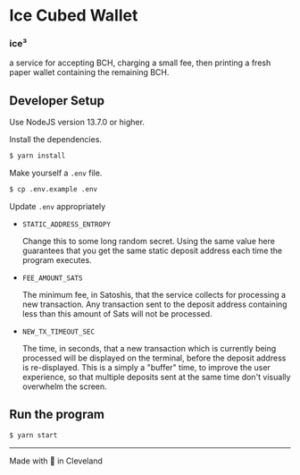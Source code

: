 # Ice Cubed Wallet

### ice³

a service for accepting BCH, charging a small fee, then printing a fresh paper wallet containing the remaining BCH.

## Developer Setup

Use NodeJS version 13.7.0 or higher.

Install the dependencies.

```sh
$ yarn install
```

Make yourself a `.env` file.

```sh
$ cp .env.example .env
```

Update `.env` appropriately

* `STATIC_ADDRESS_ENTROPY`
  
  Change this to some long random secret. Using the same value here guarantees that you get the same static deposit address each time the program executes.

* `FEE_AMOUNT_SATS`

  The minimum fee, in Satoshis, that the service collects for processing a new transaction. Any transaction sent to the deposit address containing less than this amount of Sats will not be processed.

* `NEW_TX_TIMEOUT_SEC`

  The time, in seconds, that a new transaction which is currently being processed will be displayed on the terminal, before the deposit address is re-displayed. This is a simply a  "buffer" time, to improve the user experience, so that multiple deposits sent at the same time don't visually overwhelm the screen.

## Run the program

```sh
$ yarn start
```

-----

Made with 🖤 in Cleveland